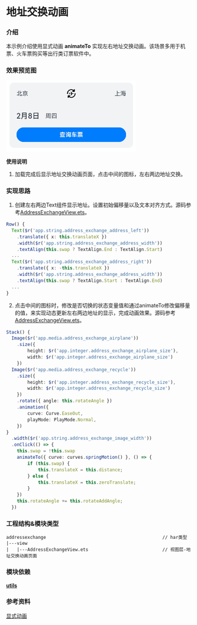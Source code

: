 
# 地址交换动画

### 介绍

本示例介绍使用显式动画 **animateTo** 实现左右地址交换动画。该场景多用于机票、火车票购买等出行类订票软件中。

### 效果预览图

![](../../screenshots/device/AddressExchange.gif)

**使用说明**
1. 加载完成后显示地址交换动画页面，点击中间的图标，左右两边地址交换。

### 实现思路
1. 创建左右两边Text组件显示地址。设置初始偏移量以及文本对齐方式。源码参考[AddressExchangeView.ets](./src/main/ets/view/AddressExchangeView.ets)。

```ts
Row() {
  Text($r('app.string.address_exchange_address_left'))
    .translate({ x: this.translateX })
    .width($r('app.string.address_exchange_address_width'))
    .textAlign(this.swap ? TextAlign.End : TextAlign.Start)
  ...
  Text($r('app.string.address_exchange_address_right'))
    .translate({ x: -this.translateX })
    .width($r('app.string.address_exchange_address_width'))
    .textAlign(this.swap ? TextAlign.Start : TextAlign.End)
  ...
}
```

2. 点击中间的图标时，修改是否切换的状态变量值和通过animateTo修改偏移量的值，来实现动态更新左右两边地址的显示，完成动画效果。源码参考[AddressExchangeView.ets](./src/main/ets/view/AddressExchangeView.ets)。

```ts
Stack() {
  Image($r('app.media.address_exchange_airplane'))
    .size({
        height: $r('app.integer.address_exchange_airplane_size'),
        width: $r('app.integer.address_exchange_airplane_size')
    })
  Image($r('app.media.address_exchange_recycle'))
    .size({
        height: $r('app.integer.address_exchange_recycle_size'),
        width: $r('app.integer.address_exchange_recycle_size')
    })
    .rotate({ angle: this.rotateAngle })
    .animation({
        curve: Curve.EaseOut,
        playMode: PlayMode.Normal,
    })
}
  .width($r('app.string.address_exchange_image_width'))
  .onClick(() => {
    this.swap = !this.swap
    animateTo({ curve: curves.springMotion() }, () => {
        if (this.swap) {
            this.translateX = this.distance;
        } else {
            this.translateX = this.zeroTranslate;
        }
    })
    this.rotateAngle += this.rotateAddAngle;
  })
```

### 工程结构&模块类型

   ```
   addressexchange                                            // har类型
   |---view
   |   |---AddressExchangeView.ets                            // 视图层-地址交换动画页面 
   ```

### 模块依赖

[**utils**](../../common/utils)

### 参考资料

[显式动画](https://developer.huawei.com/consumer/cn/doc/harmonyos-references/ts-explicit-animation-0000001774121350)
